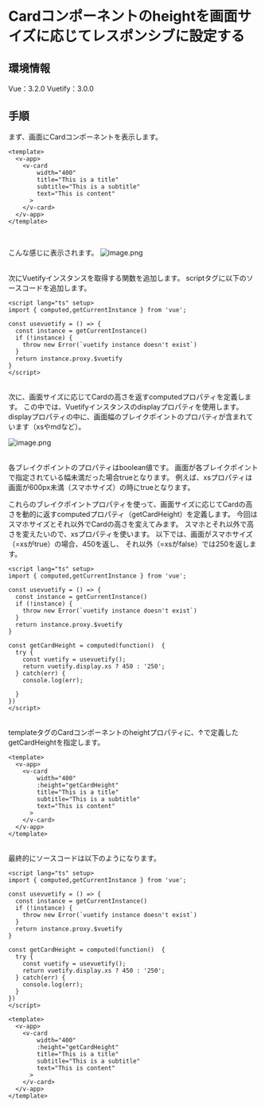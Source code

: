 # Cardコンポーネントのheightを画面サイズに応じてレスポンシブに設定する

## 環境情報
Vue：3.2.0
Vuetify：3.0.0

## 手順
まず、画面にCardコンポーネントを表示します。
```App.vue
<template>
  <v-app>
    <v-card
        width="400"
        title="This is a title"
        subtitle="This is a subtitle"
        text="This is content"
      >
    </v-card>
  </v-app>
</template>
```
<br/>

こんな感じに表示されます。
![image.png](https://qiita-image-store.s3.ap-northeast-1.amazonaws.com/0/2485934/d4af4845-0b89-bb00-20c4-dd9c7b28f7dc.png)

<br/>
次にVuetifyインスタンスを取得する関数を追加します。
scriptタグに以下のソースコードを追加します。

```App.vue
<script lang="ts" setup>
import { computed,getCurrentInstance } from 'vue';

const usevuetify = () => {
  const instance = getCurrentInstance()
  if (!instance) {
    throw new Error(`vuetify instance doesn't exist`)
  }
  return instance.proxy.$vuetify
}
</script>
```

<br/>
次に、画面サイズに応じてCardの高さを返すcomputedプロパティを定義します。
この中では、Vuetifyインスタンスのdisplayプロパティを使用します。
displayプロパティの中に、画面幅のブレイクポイントのプロパティが含まれています（xsやmdなど）。

![image.png](https://qiita-image-store.s3.ap-northeast-1.amazonaws.com/0/2485934/bb3726e3-370c-1ffd-3073-a10a13ea7538.png)

<br/>
各ブレイクポイントのプロパティはboolean値です。
画面が各ブレイクポイントで指定されている幅未満だった場合trueとなります。
例えば、xsプロパティは画面が600px未満（スマホサイズ）の時にtrueとなります。

これらのブレイクポイントプロパティを使って、画面サイズに応じてCardの高さを動的に返すcomputedプロパティ（getCardHeight）を定義します。
今回はスマホサイズとそれ以外でCardの高さを変えてみます。
スマホとそれ以外で高さを変えたいので、xsプロパティを使います。
以下では、画面がスマホサイズ（=xsがtrue）の場合、450を返し、
それ以外（=xsがfalse）では250を返します。
```App.vue
<script lang="ts" setup>
import { computed,getCurrentInstance } from 'vue';

const usevuetify = () => {
  const instance = getCurrentInstance()
  if (!instance) {
    throw new Error(`vuetify instance doesn't exist`)
  }
  return instance.proxy.$vuetify
}

const getCardHeight = computed(function()  { 
  try {
    const vuetify = usevuetify();
    return vuetify.display.xs ? 450 : '250';
  } catch(err) {
    console.log(err);

  }
})
</script>
```

<br/>
templateタグのCardコンポーネントのheightプロパティに、↑で定義したgetCardHeightを指定します。

```App.vue
<template>
  <v-app>
    <v-card
        width="400"
        :height="getCardHeight"
        title="This is a title"
        subtitle="This is a subtitle"
        text="This is content"
      >
    </v-card>
  </v-app>
</template>
```

<br/>
最終的にソースコードは以下のようになります。

```App.vue
<script lang="ts" setup>
import { computed,getCurrentInstance } from 'vue';

const usevuetify = () => {
  const instance = getCurrentInstance()
  if (!instance) {
    throw new Error(`vuetify instance doesn't exist`)
  }
  return instance.proxy.$vuetify
}

const getCardHeight = computed(function()  { 
  try {
    const vuetify = usevuetify();
    return vuetify.display.xs ? 450 : '250';
  } catch(err) {
    console.log(err);
  }
})
</script>

<template>
  <v-app>
    <v-card
        width="400"
        :height="getCardHeight"
        title="This is a title"
        subtitle="This is a subtitle"
        text="This is content"
      >
    </v-card>
  </v-app>
</template>
```
